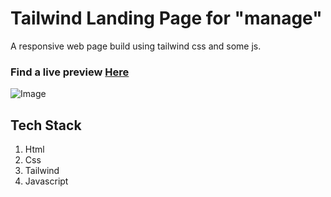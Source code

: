 # Tailwind Landing Page for "manage"
A responsive web page build using tailwind css and some js.

### Find a live preview [Here](https://tailwind-landing-page-omega.vercel.app)
![Image](https://github.com/SaadJamilAkhtar/Project-Images/blob/master/tailwind-1.png?raw=true)

## Tech Stack
1. Html
2. Css
3. Tailwind
4. Javascript